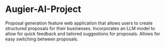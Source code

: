# Augier-AI-Project

Proposal generation feature web application that allows users to create structured proposals for their businesses. Incorporates an LLM model to allow for quick feedback and tailored suggestions for proposals. Allows for easy switching between proposals.
